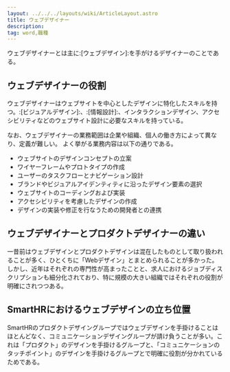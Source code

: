 ```yaml
---
layout: ../../../layouts/wiki/ArticleLayout.astro
title: ウェブデザイナー
description:
tag: word,職種
---
```


ウェブデザイナーとは主に:[ウェブデザイン]:を手がけるデザイナーのことである。
## ウェブデザイナーの役割

ウェブデザイナーはウェブサイトを中心としたデザインに特化したスキルを持つ。:[ビジュアルデザイン]:、:[情報設計]:、インタラクションデザイン、アクセシビリティなどのウェブサイト設計に必要なスキルを持っている。

なお、ウェブデザイナーの業務範囲は企業や組織、個人の働き方によって異なり、定義が難しい。
よく挙がる業務内容は以下の通りである。

- ウェブサイトのデザインコンセプトの立案
- ワイヤーフレームやプロトタイプの作成
- ユーザーのタスクフローとナビゲーション設計
- ブランドやビジュアルアイデンティティに沿ったデザイン要素の選択
- ウェブサイトのコーディングおよび実装
- アクセシビリティを考慮したデザインの作成
- デザインの実装や修正を行なうための開発者との連携


## ウェブデザイナーとプロダクトデザイナーの違い

一昔前はウェブデザインとプロダクトデザインは混在したものとして取り扱われることが多く、ひとくちに「Webデザイン」とまとめられることが多かった。しかし、近年はそれぞれの専門性が高まったことと、求人におけるジョブディスクリプションも細分化されており、特に規模の大きい組織ではそれぞれの役割が明確にされつつある。

## SmartHRにおけるウェブデザインの立ち位置

SmartHRのプロダクトデザイングループではウェブデザインを手掛けることはほとんどなく、コミュニケーションデザイングループが請け負うことが多い。これは「プロダクト」のデザインを手掛けるグループと、「コミュニケーションのタッチポイント」のデザインを手掛けるグループとで明確に役割が分かれているためである。